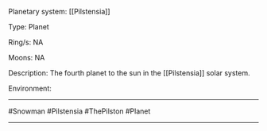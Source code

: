 Planetary system:
	[[Pilstensia]]

Type:
	Planet

Ring/s:
	NA

Moons:
	NA

Description:
	The fourth planet to the sun in the [[Pilstensia]] solar system.

Environment:


---
#Snowman #Pilstensia #ThePilston #Planet 

---